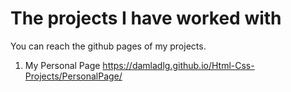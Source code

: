 # The projects I have worked with

You can reach the github pages of my projects.

1) My Personal Page
   https://damladlg.github.io/Html-Css-Projects/PersonalPage/

